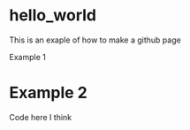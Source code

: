 # hello_world

This is an exaple of how to make a github page

Example 1

# Example 2
Code here I think
